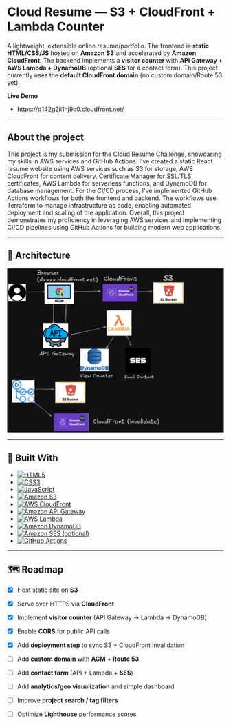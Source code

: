 # Cloud Resume — S3 + CloudFront + Lambda Counter

A lightweight, extensible online resume/portfolio. The frontend is **static HTML/CSS/JS** hosted on **Amazon S3** and accelerated by **Amazon CloudFront**. The backend implements a **visitor counter** with **API Gateway + AWS Lambda + DynamoDB** (optional **SES** for a contact form). This project currently uses the **default CloudFront domain** (no custom domain/Route 53 yet).

**Live Demo**
- https://d142g2ii1hj9c0.cloudfront.net/

---

## About the project

This project is my submission for the Cloud Resume Challenge, showcasing my skills in AWS services and GitHub Actions. I've created a static React resume website using AWS services such as S3 for storage, AWS CloudFront for content delivery, Certificate Manager for SSL/TLS certificates, AWS Lambda for serverless functions, and DynamoDB for database management.
For the CI/CD process, I've implemented GitHub Actions workflows for both the frontend and backend. The workflows use Terraform to manage infrastructure as code, enabling automated deployment and scaling of the application.
Overall, this project demonstrates my proficiency in leveraging AWS services and implementing CI/CD pipelines using GitHub Actions for building modern web applications.

---

## 🧭 Architecture

![Architecture](frontend/assets/architecture.png)

---

## 🔧 Built With

- [![HTML5](https://img.shields.io/badge/HTML5-E34F26?logo=html5&logoColor=white)](https://developer.mozilla.org/docs/Web/HTML)
- [![CSS3](https://img.shields.io/badge/CSS3-1572B6?logo=css3&logoColor=white)](https://developer.mozilla.org/docs/Web/CSS)
- [![JavaScript](https://img.shields.io/badge/JavaScript-F7DF1E?logo=javascript&logoColor=black)](https://developer.mozilla.org/docs/Web/JavaScript)
- [![Amazon S3](https://img.shields.io/badge/Amazon%20S3-569A31?logo=amazon-aws&logoColor=white)](https://docs.aws.amazon.com/s3/)
- [![AWS CloudFront](https://img.shields.io/badge/AWS%20CloudFront-FF9900?logo=amazon-aws&logoColor=white)](https://docs.aws.amazon.com/cloudfront/)
- [![Amazon API Gateway](https://img.shields.io/badge/Amazon%20API%20Gateway-FF4F8B?logo=amazon-aws&logoColor=white)](https://docs.aws.amazon.com/apigateway/)
- [![AWS Lambda](https://img.shields.io/badge/AWS%20Lambda-FF9900?logo=aws-lambda&logoColor=white)](https://docs.aws.amazon.com/lambda/)
- [![Amazon DynamoDB](https://img.shields.io/badge/Amazon%20DynamoDB-4053D6?logo=amazon-aws&logoColor=white)](https://docs.aws.amazon.com/dynamodb/)
- [![Amazon SES (optional)](https://img.shields.io/badge/Amazon%20SES%20(optional)-232F3E?logo=amazon-aws&logoColor=white)](https://docs.aws.amazon.com/ses/)
- [![GitHub Actions](https://img.shields.io/badge/GitHub%20Actions-2088FF?logo=github-actions&logoColor=white)](https://docs.github.com/actions)

---

## 🗺️ Roadmap

- [x] Host static site on **S3**
- [x] Serve over HTTPS via **CloudFront**
- [x] Implement **visitor counter** (API Gateway → Lambda → DynamoDB)
- [x] Enable **CORS** for public API calls
- [x] Add **deployment step** to sync S3 + CloudFront invalidation
- [ ] Add **custom domain** with **ACM** + **Route 53**
- [ ] Add **contact form** (API + Lambda + **SES**)
- [ ] Add **analytics/geo visualization** and simple dashboard
- [ ] Improve **project search / tag filters**
- [ ] Optimize **Lighthouse** performance scores

